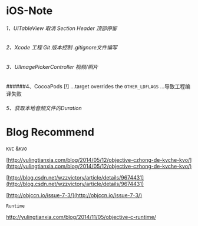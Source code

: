 # iOS-Note
###### 1、UITableView 取消 Section Header 顶部停留
###### 2、Xcode 工程 Git 版本控制 .gitignore文件编写

###### 3、UIImagePickerController 视频/照片

######4、CocoaPods [!] ...target overrides the `OTHER_LDFLAGS` ...导致工程编译失败

######  5、获取本地音频文件的Duration


# Blog Recommend

`KVC` &`KVO` 

 [http://yulingtianxia.com/blog/2014/05/12/objective-czhong-de-kvche-kvo/](http://yulingtianxia.com/blog/2014/05/12/objective-czhong-de-kvche-kvo/) 

[http://blog.csdn.net/wzzvictory/article/details/9674431](http://blog.csdn.net/wzzvictory/article/details/9674431)

[http://objccn.io/issue-7-3/](http://objccn.io/issue-7-3/)			

`Runtime`

 http://yulingtianxia.com/blog/2014/11/05/objective-c-runtime/ 